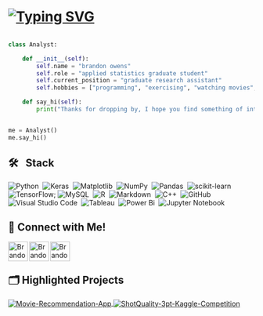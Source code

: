 # [![Typing SVG](https://readme-typing-svg.demolab.com?font=Fira+Code&weight=900&size=24&duration=5000&pause=1000&color=F79A2E&width=435&lines=Hi%2C+I'm+Brandon+👋)](https://git.io/typing-svg)

```python

class Analyst:

    def __init__(self):
        self.name = "brandon owens"
        self.role = "applied statistics graduate student"
        self.current_position = "graduate research assistant"
        self.hobbies = ["programming", "exercising", "watching movies", "building sports models", "reading"]

    def say_hi(self):
        print("Thanks for dropping by, I hope you find something of interest.")


me = Analyst()
me.say_hi()
```

## 🛠 &nbsp; Stack

![Python](https://img.shields.io/badge/python-3670A0?style=for-the-badge&logo=python&logoColor=ffdd54)&nbsp;
![Keras](https://img.shields.io/badge/Keras-%23D00000.svg?style=for-the-badge&logo=Keras&logoColor=white)&nbsp;
![Matplotlib](https://img.shields.io/badge/Matplotlib-%23ffffff.svg?style=for-the-badge&logo=Matplotlib&logoColor=black)&nbsp;
![NumPy](https://img.shields.io/badge/numpy-%23013243.svg?style=for-the-badge&logo=numpy&logoColor=white)&nbsp;
![Pandas](https://img.shields.io/badge/pandas-%23150458.svg?style=for-the-badge&logo=pandas&logoColor=white)&nbsp;
![scikit-learn](https://img.shields.io/badge/scikit--learn-%23F7931E.svg?style=for-the-badge&logo=scikit-learn&logoColor=white)&nbsp;
![TensorFlow](https://img.shields.io/badge/TensorFlow-%23FF6F00.svg?style=for-the-badge&logo=TensorFlow&logoColor=white);
![MySQL](https://img.shields.io/badge/mysql-4479A1.svg?style=for-the-badge&logo=mysql&logoColor=white)&nbsp;
![R](https://img.shields.io/badge/r-%23276DC3.svg?style=for-the-badge&logo=r&logoColor=white)&nbsp;
![Markdown](https://img.shields.io/badge/markdown-%23000000.svg?style=for-the-badge&logo=markdown&logoColor=white)&nbsp;
![C++](https://img.shields.io/badge/c++-%2300599C.svg?style=for-the-badge&logo=c%2B%2B&logoColor=white)&nbsp;
![GitHub](https://img.shields.io/badge/github-%23121011.svg?style=for-the-badge&logo=github&logoColor=white)&nbsp;
![Visual Studio Code](https://img.shields.io/badge/Visual%20Studio%20Code-0078d7.svg?style=for-the-badge&logo=visual-studio-code&logoColor=white)&nbsp;
![Tableau](https://img.shields.io/badge/Tableau-E97627?style=for-the-badge&logo=Tableau&logoColor=white)&nbsp;
![Power Bi](https://img.shields.io/badge/power_bi-F2C811?style=for-the-badge&logo=powerbi&logoColor=black)&nbsp;
![Jupyter Notebook](https://img.shields.io/badge/jupyter-%23FA0F00.svg?style=for-the-badge&logo=jupyter&logoColor=white)


## 📲 Connect with Me!
<a href="https://www.linkedin.com/in/brandon-owens-800b68203/">
  <img align="left" alt="Brandon Owens - LinkedIn" width="40px" src="https://github.com/arturssmirnovs/arturssmirnovs/blob/master/in.png"/>
</a>
<a href="https://instagram.com/brandonowens0">
  <img align="left" alt="Brandon Owens - Instagram" width="40px" src="https://github.com/arturssmirnovs/arturssmirnovs/blob/master/ig.png"/>
</a>
<a href="https://github.com/brandonowens24">
  <img align="left" alt="Brandon Owens - GitHub" width="40px" src="https://github.com/arturssmirnovs/arturssmirnovs/blob/master/git.png"/>
</a>

<br/><br/>

## 🗂️ Highlighted Projects

<a href="https://github.com/brandonowens24/Movie-Recommendation-App">
  <img align="center" src="https://github-readme-stats.vercel.app/api/pin/?username=brandonowens24&repo=Movie-Recommendation-App&show_icons=true&line_height=40&title_color=6aa6f8&text_color=8a919a&icon_color=6aa6f8&bg_color=22272e" alt="Movie-Recommendation-App" />
</a>

<a href="https://github.com/brandonowens24/ShotQuality-3pt-Kaggle-Competition">
  <img align="center" src="https://github-readme-stats.vercel.app/api/pin/?username=brandonowens24&repo=ShotQuality-3pt-Kaggle-Competition&show_icons=true&line_height=40&title_color=6aa6f8&text_color=8a919a&icon_color=6aa6f8&bg_color=22272e" alt="ShotQuality-3pt-Kaggle-Competition" />
</a>
